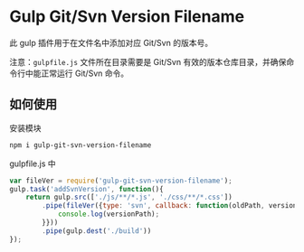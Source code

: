 Gulp Git/Svn Version Filename
=====================


此 gulp 插件用于在文件名中添加对应 Git/Svn 的版本号。

注意：`gulpfile.js` 文件所在目录需要是 Git/Svn 有效的版本仓库目录，并确保命令行中能正常运行 Git/Svn 命令。

如何使用
----------

安装模块

```bash
npm i gulp-git-svn-version-filename
```

gulpfile.js 中

```js
var fileVer = require('gulp-git-svn-version-filename');
gulp.task('addSvnVersion', function(){
	return gulp.src(['./js/**/*.js', './css/**/*.css'])
		.pipe(fileVer({type: 'svn', callback: function(oldPath, versionPath){
			console.log(versionPath);
		}}))
		.pipe(gulp.dest('./build'))
});
```

